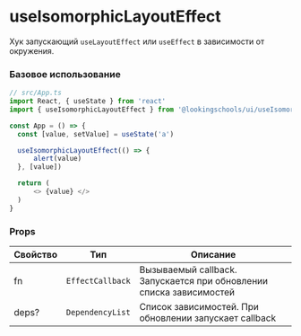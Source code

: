 # useIsomorphicLayoutEffect

Хук запускающий `useLayoutEffect` или `useEffect` в зависимости от окружения.

### Базовое использование

```ts
// src/App.ts
import React, { useState } from 'react'
import { useIsomorphicLayoutEffect } from '@lookingschools/ui/useIsomorphicLayoutEffect'

const App = () => {
  const [value, setValue] = useState('a')

  useIsomorphicLayoutEffect(() => {
      alert(value)
  }, [value])

  return (
      <> {value} </>
  )
}
```

### Props

<!-- props:start -->
| Свойство   | Тип                    | Описание                                                                                                                                |
| ---------- | ---------------------- | --------------------------------------------------------------------------------------------------------------------------------------- |
| fn   | `EffectCallback`        | Вызываемый callback. Запускается при обновлении списка зависимостей                                                              |
| deps?   | `DependencyList`        | Список зависимостей. При обновлении запускает callback                                                              |
<!-- props:end -->
